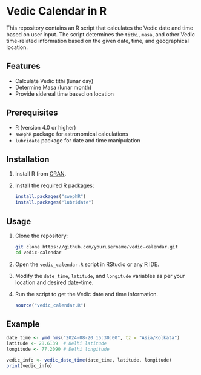 # Vedic Calendar in R

This repository contains an R script that calculates the Vedic date and time based on user input. The script determines the `tithi`, `masa`, and other Vedic time-related information based on the given date, time, and geographical location.

## Features

- Calculate Vedic tithi (lunar day)
- Determine Masa (lunar month)
- Provide sidereal time based on location

## Prerequisites

- R (version 4.0 or higher)
- `swephR` package for astronomical calculations
- `lubridate` package for date and time manipulation

## Installation

1. Install R from [CRAN](https://cran.r-project.org/).
2. Install the required R packages:

    ```r
    install.packages("swephR")
    install.packages("lubridate")
    ```

## Usage

1. Clone the repository:

    ```bash
    git clone https://github.com/yourusername/vedic-calendar.git
    cd vedic-calendar
    ```

2. Open the `vedic_calendar.R` script in RStudio or any R IDE.

3. Modify the `date_time`, `latitude`, and `longitude` variables as per your location and desired date-time.

4. Run the script to get the Vedic date and time information.

    ```r
    source("vedic_calendar.R")
    ```

## Example

```r
date_time <- ymd_hms("2024-08-20 15:30:00", tz = "Asia/Kolkata")
latitude <- 28.6139  # Delhi latitude
longitude <- 77.2090 # Delhi longitude

vedic_info <- vedic_date_time(date_time, latitude, longitude)
print(vedic_info)
